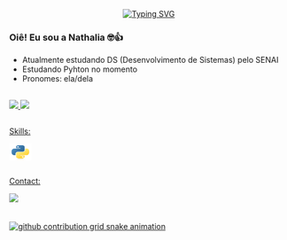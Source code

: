 <div align="center">
  <a href="https://git.io/typing-svg">
    <img src="https://readme-typing-svg.demolab.com?font=Fira+Code&weight=500&size=22&pause=1000&color=7A1452&center=true&vCenter=true&random=false&width=524&lines=%E2%8A%B9+Sejam+Bem+Vindos+!+%CB%99%E1%B5%95%CB%99+%E2%8A%B9+" alt="Typing SVG">
  </a>
</div>

### Oiê! Eu sou a Nathalia 🤓👍

- Atualmente estudando DS (Desenvolvimento de Sistemas) pelo SENAI
- Estudando Pyhton no momento
- Pronomes: ela/dela
##
<div>
  <a href="https://github.com/Nathhy21/">
    <img height="180em" src="https://github-readme-stats.vercel.app/api?username=Nathyy21&show_icons=true&hide=contribs,prs&cache_seconds=86400&theme=dracula"/>
    <img height= "120em" src="https://github-readme-stats.vercel.app/api/top-langs/?username=Nathyy21&layout=compact&langs_count=168&theme=dracula"/>
<div>
    
##
Skills:
 <div>
   <img align="center" alt="Nathhy-Python" height="30" width="40" src="https://raw.githubusercontent.com/devicons/devicon/master/icons/python/python-original.svg">

##
Contact:
<div>
  <a href = "mailto:nathbarodrigues25@gmail.com"><img src="https://img.shields.io/badge/Gmail-D14836?style=for-the-badge&logo=gmail&logoColor=white">
</div>
    
##
<picture align="center">
  <source media="(prefers-color-scheme: dark)" srcset="https://raw.githubusercontent.com/mari4souza/Nathyy21/output/github-contribution-grid-snake-dark.svg">
  <source media="(prefers-color-scheme: light)" srcset="https://raw.githubusercontent.com/mari4souza/Nathyy21/output/github-contribution-grid-snake-dark.svg">
  <img align="center" alt="github contribution grid snake animation" src="https://raw.githubusercontent.com/Nathyy21/Nathyy21/output/github-contribution-grid-snake.svg">
</picture>
